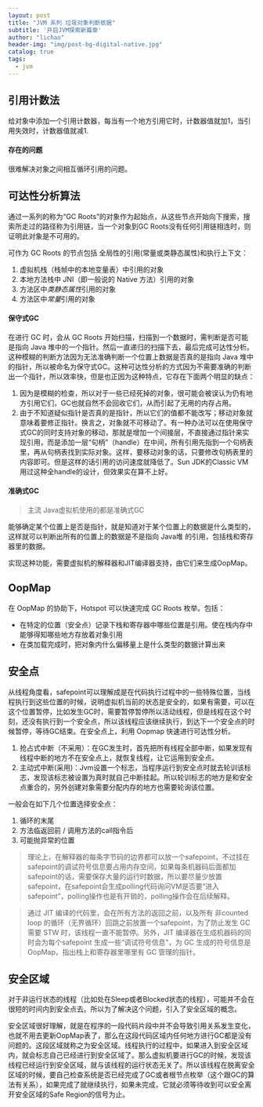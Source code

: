 ```yaml
---
layout: post
title: "JVM 系列 垃圾对象判断依据"
subtitle: '开启JVM探索新篇章'
author: "lichao"
header-img: "img/post-bg-digital-native.jpg"
catalog: true
tags:
  - jvm
---
```



## 引用计数法
给对象中添加一个引用计数器，每当有一个地方引用它时，计数器值就加1，当引用失效时，计数器值就减1.

#### 存在的问题
很难解决对象之间相互循环引用的问题。

## 可达性分析算法
通过一系列的称为“GC Roots”的对象作为起始点，从这些节点开始向下搜索，搜索所走过的路径称为引用链，当一个对象到GC Roots没有任何引用链相连时，则证明此对象是不可用的。

可作为 GC Roots 的节点包括 全局性的引用(常量或类静态属性)和执行上下文：
1. 虚拟机栈（栈帧中的本地变量表）中引用的对象
2. 本地方法栈中 JNI（即一般说的 Native 方法）引用的对象
3. 方法区中*类静态属性*引用的对象
4. 方法区中*常量*引用的对象
#### 保守式GC
在进行 GC 时，会从 GC Roots 开始扫描，扫描到一个数据时，需判断是否可能是指向 Java 堆中的一个指针。然后一直递归的扫描下去，最后完成可达性分析。这种模糊的判断方法因为无法准确判断一个位置上数据是否真的是指向 Java 堆中的指针，所以被命名为保守式GC。这种可达性分析的方式因为不需要准确的判断出一个指针，所以效率快，但是也正因为这种特点，它存在下面两个明显的缺点：
1. 因为是模糊的检查，所以对于一些已经死掉的对象，很可能会被误认为仍有地方引用它们，GC也就自然不会回收它们，从而引起了无用的内存占用。
2. 由于不知道疑似指针是否真的是指针，所以它们的值都不能改写；移动对象就意味着要修正指针。换言之，对象就不可移动了。有一种办法可以在使用保守式GC的同时支持对象的移动，那就是增加一个间接层，不直接通过指针来实现引用，而是添加一层“句柄”（handle）在中间，所有引用先指到一个句柄表里，再从句柄表找到实际对象。这样，要移动对象的话，只要修改句柄表里的内容即可。但是这样的话引用的访问速度就降低了。Sun JDK的Classic VM用过这种全handle的设计，但效果实在算不上好。
#### 准确式GC
> 主流 Java虚拟机使用的都是准确式GC

能够确定某个位置上是否是指针，就是知道对于某个位置上的数据是什么类型的，这样就可以判断出所有的位置上的数据是不是指向 Java堆 的引用，包括栈和寄存器里的数据。

实现这种功能，需要虚拟机的解释器和JIT编译器支持，由它们来生成OopMap。

## OopMap
在 OopMap 的协助下，Hotspot 可以快速完成 GC Roots 枚举。包括：
* 在特定的位置（安全点）记录下栈和寄存器中哪些位置是引用。使在栈内存中能够得知哪些地方存放着对象引用
* 在类加载完成时，把对象内什么偏移量上是什么类型的数据计算出来

## 安全点
从线程角度看，safepoint可以理解成是在代码执行过程中的一些特殊位置，当线程执行到这些位置的时候，说明虚拟机当前的状态是安全的，如果有需要，可以在这个位置暂停，比如发生GC时，需要暂停暂停所以活动线程，但是线程在这个时刻，还没有执行到一个安全点，所以该线程应该继续执行，到达下一个安全点的时候暂停，等待GC结束。在安全点上，利用 Oopmap 快速进行可达性分析。


1. 抢占式中断（不采用）：在GC发生时，首先把所有线程全部中断，如果发现有线程中断的地方不在安全点上，就恢复线程，让它运用到安全点。
2. 主动式中断(采用)：Jvm设置一个标志，当程序运行到安全点时就去轮训该标志，发现该标志被设置为真时就自己中断挂起。所以轮训标志的地方是和安全点重合的，另外创建对象需要分配内存的地方也需要轮询该位置。

一般会在如下几个位置选择安全点：
1. 循环的末尾 
2. 方法临返回前 / 调用方法的call指令后 
3. 可能抛异常的位置

> 理论上，在解释器的每条字节码的边界都可以放一个safepoint，不过挂在safepoint的调试符号信息要占用内存空间，如果每条机器码后面都加safepoint的话，需要保存大量的运行时数据，所以要尽量少放置safepoint，在safepoint会生成polling代码询问VM是否要“进入safepoint”，polling操作也是有开销的，polling操作会在后续解释。


> 通过 JIT 编译的代码里，会在所有方法的返回之前，以及所有 非counted loop 的循环（无界循环）回跳之前放置一个safepoint，为了防止发生 GC 需要 STW 时，该线程一直不能暂停。另外，JIT 编译器在生成机器码的同时会为每个safepoint 生成一些“调试符号信息”，为 GC 生成的符号信息是 OopMap，指出栈上和寄存器里哪里有 GC 管理的指针。

## 安全区域
对于非运行状态的线程（比如处在Sleep或者Blocked状态的线程），可能并不会在很短的时间内到安全点去。所以为了解决这个问题，引入了安全区域的概念。

安全区域很好理解，就是在程序的一段代码片段中并不会导致引用关系发生变化，也就不用去更新OopMap表了，那么在这段代码区域内任何地方进行GC都是没有问题的。这段区域就称之为安全区域。线程执行的过程中，如果进入到安全区域内，就会标志自己已经进行到安全区域了。那么虚拟机要进行GC的时候，发现该线程已经运行到安全区域，就与该线程的运行状态无关了。所以该线程在脱离安全区域的时候，要自己检查系统是否已经完成了GC或者根节点枚举（这个跟GC的算法有关系），如果完成了就继续执行，如果未完成，它就必须等待收到可以安全离开安全区域的Safe Region的信号为止。

